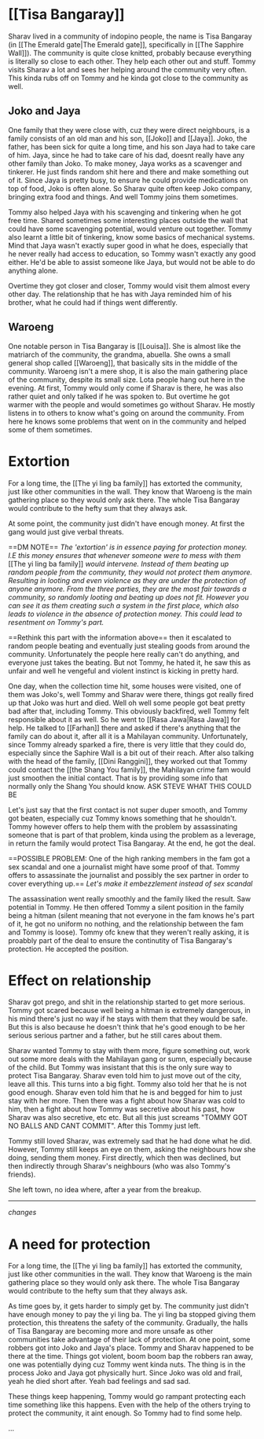 # [[Tisa Bangaray]]

Sharav lived in a community of indopino people, the name is Tisa Bangaray (in [[The Emerald gate|The Emerald gate]], specifically in [[The Sapphire Wall]]). The community is quite close knitted, probably because everything is literally so close to each other. They help each other out and stuff. Tommy visits Sharav a lot and sees her helping around the community very often. This kinda rubs off on Tommy and he kinda got close to the community as well.

## Joko and Jaya

One family that they were close with, cuz they were direct neighbours, is a family consists of an old man and his son, [[Joko]] and [[Jaya]]. Joko, the father, has been sick for quite a long time, and his son Jaya had to take care of him. Jaya, since he had to take care of his dad, doesnt really have any other family than Joko. To make money, Jaya works as a scavenger and tinkerer. He just finds random shit here and there and make something out of it. Since Jaya is pretty busy, to ensure he could provide medications on top of food, Joko is often alone. So Sharav quite often keep Joko company, bringing extra food and things. And well Tommy joins them sometimes.

Tommy also helped Jaya with his scavenging and tinkering when he got free time. Shared sometimes some interesting places outside the wall that could have some scavenging potential, would venture out together. Tommy also learnt a little bit of tinkering, know some basics of mechanical systems. Mind that Jaya wasn't exactly super good in what he does, especially that he never really had access to education, so Tommy wasn't exactly any good either. He'd be able to assist someone like Jaya, but would not be able to do anything alone.

Overtime they got closer and closer, Tommy would visit them almost every other day. The relationship that he has with Jaya reminded him of his brother, what he could had if things went differently. 
## Waroeng

One notable person in Tisa Bangaray is [[Louisa]]. She is almost like the matriarch of the community, the grandma, abuella. She owns a small general shop called [[Waroeng]], that basically sits in the middle of the community. Waroeng isn't a mere shop, it is also the main gathering place of the community, despite its small size. Lota people hang out here in the evening. At first, Tommy would only come if Sharav is there, he was also rather quiet and only talked if he was spoken to. But overtime he got warmer with the people and would sometimes go without Sharav. He mostly listens in to others to know what's going on around the community. From here he knows some problems that went on in the community and helped some of them sometimes.

# Extortion

For a long time, the [[The yi ling ba family]] has extorted the community, just like other communities in the wall. They know that Waroeng is the main gathering place so they would only ask there. The whole Tisa Bangaray would contribute to the hefty sum that they always ask.

At some point, the community just didn't have enough money. At first the gang would just give verbal threats.

==DM NOTE==
*The 'extortion' is in essence paying for protection money. I.E this money ensures that whenever someone were to mess with them* [[The yi ling ba family]] *would intervene. Instead of them beating up random people from the community, they would not protect them anymore. Resulting in looting and even violence as they are under the protection of anyone anymore. From the three parties, they are the most fair towards a community, so randomly looting and beating up does not fit. However you can see it as them creating such a system in the first place, which also leads to violence in the absence of protection money. This could lead to resentment on Tommy's part.*


==Rethink this part with the information above==
		then it escalated to random people beating and eventually just stealing goods from around the community. Unfortunately the people here really can't do anything, and everyone just takes the beating. But not Tommy, he hated it, he saw this as unfair and well he vengeful and violent instinct is kicking in pretty hard. 

One day, when the collection time hit, some houses were visited, one of them was Joko's, well Tommy and Sharav were there, things got really fired up that Joko was hurt and died. Well oh well some people got beat pretty bad after that, including Tommy. This obviously backfired, well Tommy felt responsible about it as well. So he went to [[Rasa Jawa|Rasa Jawa]] for help. He talked to [[Farhan]] there and asked if there's anything that the family can do about it, after all it is a Mahilayan community. Unfortunately, since Tommy already sparked a fire, there is very little that they could do, especially since the Saphire Wall is a bit out of their reach. After also talking with the head of the family, [[Dini Ranggini]], they worked out that Tommy could contact the [[the Shang You family]], the Mahilayan crime fam would just smoothen the initial contact. That is by providing some info that normally only the Shang You should know. ASK STEVE WHAT THIS COULD BE

Let's just say that the first contact is not super duper smooth, and Tommy got beaten, especially cuz Tommy knows something that he shouldn't. Tommy however offers to help them with the problem by assassinating someone that is part of that problem, kinda using the problem as a leverage, in return the family would protect Tisa Bangaray. At the end, he got the deal.

==POSSIBLE PROBLEM: One of the high ranking members in the fam got a sex scandal and one a journalist might have some proof of that. Tommy offers to assassinate the journalist and possibly the sex partner in order to cover everything up.==
*Let's make it embezzlement instead of sex scandal*


The assassination went really smoothly and the family liked the result. Saw potential in Tommy. He then offered Tommy a silent position in the family being a hitman (silent meaning that not everyone in the fam knows he's part of it, he got no uniform no nothing, and the relationship between the fam and Tommy is loose). Tommy ofc knew that they weren't really asking, it is proabbly part of the deal to ensure the continutity of Tisa Bangaray's protection. He accepted the position.
# Effect on relationship

Sharav got prego, and shit in the relationship started to get more serious. Tommy got scared because well being a hitman is extremely dangerous, in his mind there's just no way if he stays with them that they would be safe. But this is also because he doesn't think that he's good enough to be her serious serious partner and a father, but he still cares about them.

Sharav wanted Tommy to stay with them more, figure something out, work out some more deals with the Mahilayan gang or sumn, especially because of the child. But Tommy was insistant that this is the only sure way to protect Tisa Bangaray. Sharav even told him to just move out of the city, leave all this. This turns into a big fight. Tommy also told her that he is not good enough. Sharav even told him that he is and begged for him to just stay with her more. Then there was a fight about how Sharav was cold to him, then a fight about how Tommy was secretive about his past, how Sharav was also secretive, etc etc. But all this just screams "TOMMY GOT NO BALLS AND CANT COMMIT". After this Tommy just left.

Tommy still loved Sharav, was extremely sad that he had done what he did. However, Tommy still keeps an eye on them, asking the neighbours how she doing, sending them money. First directly, which then was declined, but then indirectly through Sharav's neighbours (who was also Tommy's friends).

She left town, no idea where, after a year from the breakup.

----
*changes*
# A need for protection

For a long time, the [[The yi ling ba family]] has extorted the community, just like other communities in the wall. They know that Waroeng is the main gathering place so they would only ask there. The whole Tisa Bangaray would contribute to the hefty sum that they always ask.

As time goes by, it gets harder to simply get by. The community just didn't have enough money to pay the yi ling ba. The yi ling ba stopped giving them protection, this threatens the safety of the community. Gradually, the halls of Tisa Bangaray are becoming more and more unsafe as other communities take advantage of their lack of protection. At one point, some robbers got into Joko and Jaya's place. Tommy and Sharav happened to be there at the time. Things got violent, boom boom bap the robbers ran away, one was potentially dying cuz Tommy went kinda nuts. The thing is in the process Joko and Jaya got physically hurt. Since Joko was old and frail, yeah he died short after. Yeah bad feelings and sad sad.

These things keep happening, Tommy would go rampant protecting each time something like this happens. Even with the help of the others trying to protect the community, it aint enough. So Tommy had to find some help.

...


